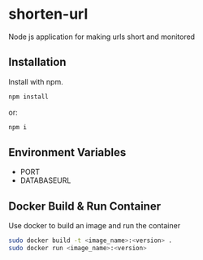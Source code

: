 # shorten-url
Node js application for making urls short and monitored

## Installation
Install with npm.

```bash
npm install
```

or:
```bash
npm i
```

## Environment Variables
- PORT
- DATABASEURL

## Docker Build & Run Container
Use docker to build an image and run the container

```bash
sudo docker build -t <image_name>:<version> .
sudo docker run <image_name>:<version>
```
